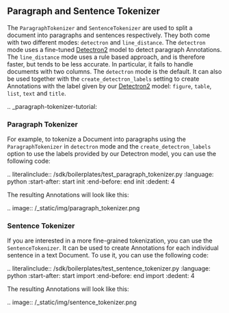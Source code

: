 ## Paragraph and Sentence Tokenizer

The `ParagraphTokenizer` and `SentenceTokenizer` are used to split a document into paragraphs and sentences 
respectively. They both come with two different modes: `detectron` and `line_distance`. The `detectron` mode uses a 
fine-tuned [Detectron2](https://github.com/facebookresearch/detectron2) model to detect paragraph Annotations. The 
`line_distance` mode uses a rule based approach, and is therefore faster, but tends to be less accurate. In particular, 
it fails to handle documents with two columns. The `detectron` mode is the default. It can also be used together with 
the `create_detectron_labels` setting to create Annotations with the label given by our [Detectron2](https://github.com/facebookresearch/detectron2) model: 
`figure`, `table`, `list`, `text` and `title`.

.. _paragraph-tokenizer-tutorial:

### Paragraph Tokenizer

For example, to tokenize a Document into paragraphs using the `ParagraphTokenizer` in `detectron` mode and the 
`create_detectron_labels` option to use the labels provided by our Detectron model, you can use the following code:

.. literalinclude:: /sdk/boilerplates/test_paragraph_tokenizer.py
   :language: python
   :start-after: start init
   :end-before: end init
   :dedent: 4

The resulting Annotations will look like this:

.. image:: /_static/img/paragraph_tokenizer.png

### Sentence Tokenizer

If you are interested in a more fine-grained tokenization, you can use the `SentenceTokenizer`. It can be used to create 
Annotations for each individual sentence in a text Document. To use it, you can use the following code:

.. literalinclude:: /sdk/boilerplates/test_sentence_tokenizer.py
   :language: python
   :start-after: start import
   :end-before: end import
   :dedent: 4

The resulting Annotations will look like this:

.. image:: /_static/img/sentence_tokenizer.png
